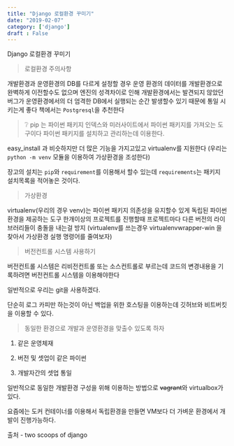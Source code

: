 ```yaml
---
title: "Django 로컬환경 꾸미기"
date: "2019-02-07"
category: ['django']
draft : False
---
```



Django 로컬환경 꾸미기


> 로컬환경 주의사항

개발환경과 운영환경의 DB를 다르게 설정할 경우
운영 환경의 데이터를 개발환경으로 완벽하게 이전할수도 없으며
엔진의 성격차이로 인해 개발환경에서는 발견되지 않았던 버그가
운영환경에서의 더 엄격한 DB에서 실행되는 순간 발생할수 있기 때문에 통일 시키는게 좋다
책에서는 `Postgresql`을 추천한다


>❔ pip 는 파이썬 패키지 인덱스와 미러사이트에서 파이썬 패키지를 가져오는 도구이다 파이썬 패키지를 설치하고 관리하는데 이용한다.

easy_install 과 비슷하지만 더 많은 기능을 가지고있고 virtualenv를 지원한다
(우리는 `python -m venv` 모듈을 이용하여 가상환경을 조성한다)

장고의 설치는 `pip`와 `requirement`를 이용해서 할수 있는데
`requirements`는 패키지 설치목록을 적어놓은 것이다.


> 가상환경

virtualenv(우리의 경우 venv)는 파이썬 패키지 의존성을 유지할수 있게 독립된 파이썬 환경을 제공하는 도구
한개이상의 프로젝트를 진행할때 프로젝트마다 다른 버전의 라이브러리들이 충돌을 내는걸 방지
(virtualenv를 쓰는경우 virtualenvwrapper-win 을 찾아서 가상환경 실행 명령어를 줄여보자)

>버전컨트롤 시스템 사용하기

버전컨트롤 시스템은 리비전컨트롤 또는 소스컨트롤로 부르는데
코드의 변경내용을 기록하려면 버전컨트롤 시스템을 이용해야한다

일반적으로 우리는 git을 사용하겠다.

단순히 로그 카피만 하는것이 아닌 백업을 위한 호스팅을 이용하는데 깃허브와 비트버킷을 이용할 수 있다.



> 동일한 환경으로 개발과 운영환경을 맞출수 있도록 하자

1. 같은 운영체재

2. 버전 및 셋업이 같은 파이썬

3. 개발자간의 셋업 통일

일반적으로 동일한 개발환경 구성을 위해 이용하는 방법으로 ~~vagrant~~와 virtualbox가 있다.

요즘에는 도커 컨테이너를 이용해서 독립환경을 만들면 VM보다 더 가벼운 환경에서 개발이 진행가능하다.

출처 - two scoops of django